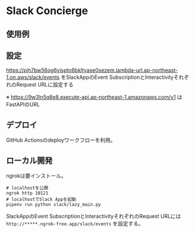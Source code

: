 # Slack Concierge

## 使用例

## 設定

https://pih7bw56og6yispto6bkltyase0sezem.lambda-url.ap-northeast-1.on.aws/slack/events をSlackAppのEvent SubscriptionとInteractivityそれぞれのRequest URLに設定する

※ https://9w3ln5q8e8.execute-api.ap-northeast-1.amazonaws.com/v1 はFastAPIのURL

## デプロイ

GitHub Actionsのdeployワークフローを利用。

## ローカル開発

ngrokは要インストール。

```shell
# localhostを公開
ngrok http 10121
# localhostでSlack Appを起動
pipenv run python slack/lazy_main.py
```

SlackAppのEvent SubscriptionとInteractivityそれぞれのRequest URLには `http://*****.ngrok-free.app/slack/events` を設定する。
